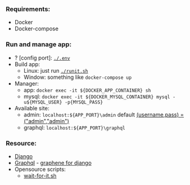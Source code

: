 ### Requirements: 
* Docker
* Docker-compose
### Run and manage app:
* ? [config port]: [```./.env```](./.env)
* Build app:
  - Linux: just run [```./runit.sh```](./runit.sh)
  - Window: something like ```docker-compose up```
* Manager:
  - app: ```docker exec -it ${DOCKER_APP_CONTAINER} sh```
  - mysql: ```docker exec -it ${DOCKER_MYSQL_CONTAINER} mysql -u${MYSQL_USER} -p{MYSQL_PASS}```
* Available site:
  - admin: ```localhost:${APP_PORT}\admin``` default [(username,pass) = ("admin","admin")](./scripts/startserver.sh)
  - graphql: ```localhost:${APP_PORT}\graphql```

### Resource:
* [Django](https://docs.djangoproject.com/)
* [Graphql](https://graphql.org/) - [graphene for django](https://docs.graphene-python.org/projects/django/en/latest/)
* Opensource scripts:
  * [wait-for-it.sh](https://github.com/vishnubob/wait-for-it)